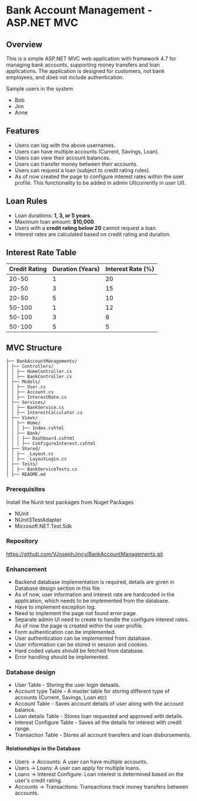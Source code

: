 # Bank Account Management - ASP.NET MVC  

## Overview  
This is a simple ASP.NET MVC web application with framework 4.7 for managing bank accounts, supporting money transfers and loan applications. The application is designed for customers, not bank employees, and does not include authentication. 

Sample users in the system 
- Bob
- Jim
- Anne

## Features  
- Users can log with the above usernames.  
- Users can have multiple accounts (Current, Savings, Loan).  
- Users can view their account balances.  
- Users can transfer money between their accounts.  
- Users can request a loan (subject to credit rating rules). 
- As of now created the page to configure interest rates within the user profile. This functionality to be added in admin UI(currently in user UI). 
 

## Loan Rules  
- Loan durations: **1, 3, or 5 years**.  
- Maximum loan amount: **$10,000**.  
- Users with a **credit rating below 20** cannot request a loan.  
- Interest rates are calculated based on credit rating and duration.  

## Interest Rate Table  

| Credit Rating | Duration (Years) | Interest Rate (%) |  
|--------------|----------------|----------------|  
| 20-50       | 1              | 20             |  
| 20-50       | 3              | 15             |  
| 20-50       | 5              | 10             |  
| 50-100      | 1              | 12             |  
| 50-100      | 3              | 8              |  
| 50-100      | 5              | 5              |  

## MVC Structure
    ├── BankAccountManagements/
    │ ├── Controllers/
    │ │ ├── HomeController.cs
    │ │ ├── BankController.cs
    │ ├── Models/
    │ │ ├── User.cs
    │ │ ├── Account.cs
    │ │ ├── InterestRate.cs
    │ ├── Services/
    │ │ ├── BankService.cs
    │ │ ├── InterestCalculator.cs
    │ ├── Views/
    │ │ ├── Home/
    │ │ │ ├── Index.cshtml
    │ │ ├── Bank/
    | | | ├── Dashboard.cshtml
    │ │ │ ├── ConfigureInterest.cshtml
    │ ├── Shared/
    │ │ ├── _Layout.cs
    │ │ ├── _LayoutLogin.cs	
    │ ├── Tests/
    │ │ ├── BankServiceTests.cs
    │ ├── README.md
### Prerequisites  
Install the Nunit test packages from Nuget Packages

- NUnit
- NUnit3TestAdapter
- Microsoft.NET.Test.Sdk 

### Repository
https://github.com/VJosephJincy/BankAccountManagements.git

### Enhancement

- Backend database implementation is required, details are given in Database design section in this file.
- As of now, user information and interest rate are hardcoded in the application, which needs to be implemented from the database.
- Have to implement exception log.
- Need to implement the page not found error page.
- Separate admin UI need to create to handle the configure interest rates. As of now the page is created within the user profile.
- Form authentication can be implemented. 
- User authentication can be implemented from database.
- User information can be stored in session and cookies.  
- Hard coded values should be fetched from database.
- Error handling should be implemented.  

### Database design

- User Table - Storing the user login detaails.
- Account type Table - A master table for storing different type of accounts (Current, Savings, Loan etc)
- Account Table - Saves account details of user along with the account balance.
- Loan details Table - Stores loan requested and approved with details.
- Interest Configure Table - Saves all the details for interest with credit range.
- Transaction Table - Stores all account transfers and loan disbursements.

#### Relationships in the Database

- Users → Accounts: A user can have multiple accounts.
- Users → Loans: A user can apply for multiple loans.
- Loans → Interest Configure: Loan interest is determined based on the user's credit rating.
- Accounts → Transactions: Transactions track money transfers between accounts.




